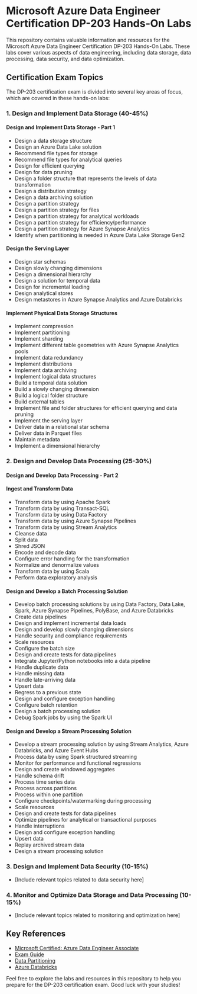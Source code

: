 # Microsoft Azure Data Engineer Certification DP-203 Hands-On Labs

This repository contains valuable information and resources for the Microsoft Azure Data Engineer Certification DP-203 Hands-On Labs. These labs cover various aspects of data engineering, including data storage, data processing, data security, and data optimization.

## Certification Exam Topics

The DP-203 certification exam is divided into several key areas of focus, which are covered in these hands-on labs:

### 1. Design and Implement Data Storage (40-45%)

#### Design and Implement Data Storage - Part 1

- Design a data storage structure
- Design an Azure Data Lake solution
- Recommend file types for storage
- Recommend file types for analytical queries
- Design for efficient querying
- Design for data pruning
- Design a folder structure that represents the levels of data transformation
- Design a distribution strategy
- Design a data archiving solution
- Design a partition strategy
- Design a partition strategy for files
- Design a partition strategy for analytical workloads
- Design a partition strategy for efficiency/performance
- Design a partition strategy for Azure Synapse Analytics
- Identify when partitioning is needed in Azure Data Lake Storage Gen2

#### Design the Serving Layer

- Design star schemas
- Design slowly changing dimensions
- Design a dimensional hierarchy
- Design a solution for temporal data
- Design for incremental loading
- Design analytical stores
- Design metastores in Azure Synapse Analytics and Azure Databricks

#### Implement Physical Data Storage Structures

- Implement compression
- Implement partitioning
- Implement sharding
- Implement different table geometries with Azure Synapse Analytics pools
- Implement data redundancy
- Implement distributions
- Implement data archiving
- Implement logical data structures
- Build a temporal data solution
- Build a slowly changing dimension
- Build a logical folder structure
- Build external tables
- Implement file and folder structures for efficient querying and data pruning
- Implement the serving layer
- Deliver data in a relational star schema
- Deliver data in Parquet files
- Maintain metadata
- Implement a dimensional hierarchy

### 2. Design and Develop Data Processing (25-30%)

#### Design and Develop Data Processing - Part 2

#### Ingest and Transform Data

- Transform data by using Apache Spark
- Transform data by using Transact-SQL
- Transform data by using Data Factory
- Transform data by using Azure Synapse Pipelines
- Transform data by using Stream Analytics
- Cleanse data
- Split data
- Shred JSON
- Encode and decode data
- Configure error handling for the transformation
- Normalize and denormalize values
- Transform data by using Scala
- Perform data exploratory analysis

#### Design and Develop a Batch Processing Solution

- Develop batch processing solutions by using Data Factory, Data Lake, Spark, Azure Synapse Pipelines, PolyBase, and Azure Databricks
- Create data pipelines
- Design and implement incremental data loads
- Design and develop slowly changing dimensions
- Handle security and compliance requirements
- Scale resources
- Configure the batch size
- Design and create tests for data pipelines
- Integrate Jupyter/Python notebooks into a data pipeline
- Handle duplicate data
- Handle missing data
- Handle late-arriving data
- Upsert data
- Regress to a previous state
- Design and configure exception handling
- Configure batch retention
- Design a batch processing solution
- Debug Spark jobs by using the Spark UI

#### Design and Develop a Stream Processing Solution

- Develop a stream processing solution by using Stream Analytics, Azure Databricks, and Azure Event Hubs
- Process data by using Spark structured streaming
- Monitor for performance and functional regressions
- Design and create windowed aggregates
- Handle schema drift
- Process time series data
- Process across partitions
- Process within one partition
- Configure checkpoints/watermarking during processing
- Scale resources
- Design and create tests for data pipelines
- Optimize pipelines for analytical or transactional purposes
- Handle interruptions
- Design and configure exception handling
- Upsert data
- Replay archived stream data
- Design a stream processing solution

### 3. Design and Implement Data Security (10-15%)

- [Include relevant topics related to data security here]

### 4. Monitor and Optimize Data Storage and Data Processing (10-15%)

- [Include relevant topics related to monitoring and optimization here]

## Key References

- [Microsoft Certified: Azure Data Engineer Associate](https://docs.microsoft.com/en-us/learn/certifications/azure-data-engineer)
- [Exam Guide](https://learn.microsoft.com/en-us/certifications/exams/dp-203)
- [Data Partitioning](https://docs.microsoft.com/en-us/azure/architecture/patterns/data-partitioning)
- [Azure Databricks](https://azure.microsoft.com/en-us/services/databricks/)

Feel free to explore the labs and resources in this repository to help you prepare for the DP-203 certification exam. Good luck with your studies!

